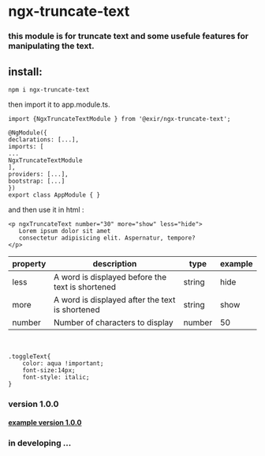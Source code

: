 # ngx-truncate-text
### this module is for truncate text and some usefule features for manipulating the text.
## install:
```
npm i ngx-truncate-text
```
then import it to app.module.ts.
````
import {NgxTruncateTextModule } from '@exir/ngx-truncate-text';

@NgModule({
declarations: [...],
imports: [
...
NgxTruncateTextModule
],
providers: [...],
bootstrap: [...]
})
export class AppModule { }
````
and then use it in html :
 ````
 <p ngxTruncateText number="30" more="show" less="hide">
	Lorem ipsum dolor sit amet
	consectetur adipisicing elit. Aspernatur, tempore?
</p>

 ````
 |property|description|type|example
|----|----|-----|-----|
|less|A word is displayed before the text is shortened|string|hide
|more|A word is displayed after the text is shortened|string |show
|number|Number of characters to display|number|50

<br>

```
.toggleText{
    color: aqua !important;
	font-size:14px;
	font-style: italic;
}
```
### version 1.0.0
#### [ example version 1.0.0](https://stackblitz.com/edit/angular-truncate-text)
### in developing ...

